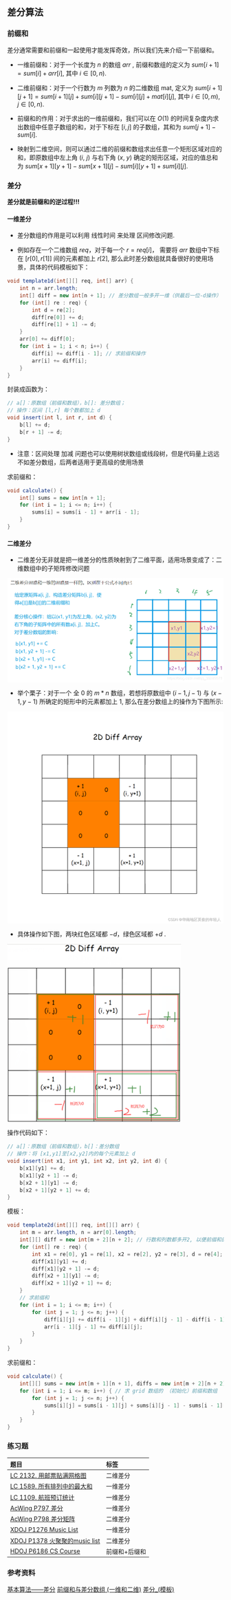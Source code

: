 ## 差分算法

### 前缀和
差分通常需要和前缀和一起使用才能发挥奇效，所以我们先来介绍一下前缀和。

- 一维前缀和：对于一个长度为 $n$ 的数组 $arr$ , 前缀和数组的定义为 $sum[i + 1] = sum[i] + arr[i]$, 其中 $i∈[0,n)$.

- 二维前缀和：对于一个行数为 $m$ 列数为 $n$ 的二维数组 mat, 定义为 $sum[i + 1][j + 1] = sum[i + 1][j] + sum[i][j + 1] - sum[i][j] + mat[i][j]$, 其中 $i∈[0,m),j∈[0,n)$.

- 前缀和的作用：对于求出的一维前缀和，我们可以在 $O(1)$ 的时间复杂度内求出数组中任意子数组的和，对于下标在 $[i,j]$ 的子数组，其和为 $sum[j + 1] - sum[i]$.

- 映射到二维空间，则可以通过二维的前缀和数组求出任意一个矩形区域对应的和，即原数组中左上角 $(i,\ j)$ 与右下角 $(x,\ y)$ 确定的矩形区域，对应的值总和为 $sum[x + 1][y + 1] - sum[x + 1][j] - sum[i][y + 1] + sum[i][j]$.

### 差分
**差分就是前缀和的逆过程!!!**

#### 一维差分
- 差分数组的作用是可以利用 线性时间 来处理 区间修改问题.

- 例如存在一个二维数组 $req$，对于每一个 $r = req[i]$， 需要将 $arr$ 数组中下标在 $[r[0], r[1]]$ 间的元素都加上 $r[2]$, 那么此时差分数组就具备很好的使用场景，具体的代码模板如下：
```java
void template1d(int[][] req, int[] arr) {
    int n = arr.length;
    int[] diff = new int[n + 1]; // 差分数组一般多开一维（供最后一位-d操作）
    for (int[] re : req) {
        int d = re[2];
        diff[re[0]] += d;
        diff[re[1] + 1] -= d;
    }
    arr[0] += diff[0];
    for (int i = 1; i < n; i++) {
        diff[i] += diff[i - 1]; // 求前缀和操作
        arr[i] += diff[i];
    }
}
```
封装成函数为：
```java
// a[]：原数组（前缀和数组），b[]: 差分数组；
// 操作：区间 [l,r] 每个数都加上 d
void insert(int l, int r, int d) {
    b[l] += d;
    b[r + 1] -= d;
}
```
- 注意：区间处理 加减 问题也可以使用树状数组或线段树，但是代码量上远远不如差分数组，后两者适用于更高级的使用场景

求前缀和：
```java
void calculate() {
    int[] sums = new int[n + 1];
    for (int i = 1; i <= n; i++) {
        sums[i] = sums[i - 1] + arr[i - 1];
    }
}
```

#### 二维差分
- 二维差分无非就是把一维差分的性质映射到了二维平面，适用场景变成了：二维数组中的子矩阵修改问题

<img src="asset/d/img_2.png" style="zoom: 70%" alt="" align="center">

- 举个栗子：对于一个 全 $0$ 的 $m * n$ 数组，若想将原数组中 $(i - 1, j - 1)$ 与 $(x - 1, y - 1)$ 所确定的矩形中的元素都加上 $1$, 那么在差分数组上的操作为下图所示:

<img src="asset/d/img.png" style="zoom: 50%" alt="" align="center">

- 具体操作如下图，两块红色区域都 $-d$，绿色区域都 $+d$ .

<img src="asset/d/img_1.png" style="zoom: 45%" alt="" align="center">

操作代码如下：
```java
// a[]：原数组（前缀和数组），b[]：差分数组
// 操作：将 [x1,y1]至[x2,y2]内的每个元素加上 d
void insert(int x1, int y1, int x2, int y2, int d) {
    b[x1][y1] += d;
    b[x1][y2 + 1] -= d;
    b[x2 + 1][y1] -= d;
    b[x2 + 1][y2 + 1] += d;
}
```

模板：
```java
void template2d(int[][] req, int[][] arr) {
    int m = arr.length, n = arr[0].length;
    int[][] diff = new int[m + 2][n + 2]; // 行数和列数都多开2, 以便前缀和的计算（0和n+1维度不用）
    for (int[] re : req) {
        int x1 = re[0], y1 = re[1], x2 = re[2], y2 = re[3], d = re[4];
        diff[x1][y1] += d;
        diff[x1][y2 + 1] -= d;
        diff[x2 + 1][y1] -= d;
        diff[x2 + 1][y2 + 1] += d;
    }
    // 求前缀和
    for (int i = 1; i <= m; i++) {
        for (int j = 1; j <= n; j++) {
            diff[i][j] += diff[i - 1][j] + diff[i][j - 1] - diff[i - 1][j - 1];
            arr[i - 1][j - 1] += diff[i][j];
        }
    }
}
```

求前缀和：
```java
void calculate() {
    int[][] sums = new int[m + 1][n + 1], diffs = new int[m + 2][n + 2]; // 前缀和数组、差分数组
    for (int i = 1; i <= m; i++) { // 求 grid 数组的 （初始化）前缀和数组
        for (int j = 1; j <= n; j++) {
            sums[i][j] = sums[i - 1][j] + sums[i][j - 1] - sums[i - 1][j - 1] + grid[i - 1][j - 1];
        }
    }
}
```

### 练习题
| 题目                                                                                          | 标签      |
|:--------------------------------------------------------------------------------------------|:--------|
| [LC 2132. 用邮票贴满网格图](https://leetcode.cn/problems/stamping-the-grid/)                        | 二维差分    |
| [LC 1589. 所有排列中的最大和](https://leetcode.cn/problems/maximum-sum-obtained-of-any-permutation/) | 一维差分    |
| [LC 1109. 航班预订统计](https://leetcode.cn/problems/corporate-flight-bookings/)                  | 一维差分    |
| [AcWing P797 差分](https://www.acwing.com/activity/content/797/)                              | 一维差分    |
| [AcWing P798 差分矩阵](https://www.acwing.com/activity/content/798/)                            | 二维差分    |
| [XDOJ P1276 Music List](https://acm.xidian.edu.cn/problem.php?id=1276)                      | 一维差分    |
| [XDOJ P1378 火聚聚的music list](https://acm.xidian.edu.cn/problem.php?id=1378)                  | 二维差分    |
| [HDOJ P6186 CS Course](http://acm.hdu.edu.cn/showproblem.php?pid=6186)                      | 前缀和+后缀和 |

### 参考资料
[基本算法——差分](https://blog.csdn.net/qq_39285571/article/details/106304666)
[前缀和与差分数组 (一维和二维)](https://blog.csdn.net/weixin_43876403/article/details/122419721)
[差分_(模板)](https://blog.csdn.net/weixin_44828107/article/details/104187680)